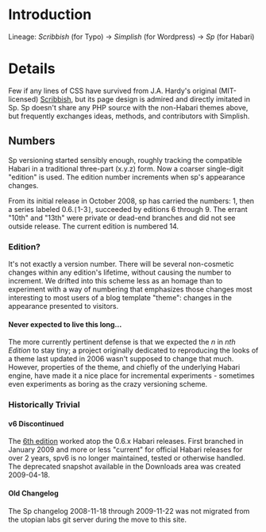 # Introduction #

Lineage: _Scribbish_ (for Typo) -> _Simplish_ (for Wordpress) -> _Sp_ (for Habari)

# Details #
Few if any lines of CSS have survived from J.A. Hardy's original (MIT-licensed) [Scribbish](http://quotedprintable.com/pages/scribbish), but its page design is admired and directly imitated in Sp. Sp doesn't share any PHP source with the non-Habari themes above, but frequently exchanges ideas, methods, and contributors with Simplish.

## Numbers ##
Sp versioning started sensibly enough, roughly tracking the compatible Habari in a traditional three-part (x.y.z) form. Now a coarser single-digit "edition" is used. The edition number increments when sp's appearance changes.

From its initial release in October 2008, sp has carried the numbers: 1, then a series labeled 0.6.`[`1-3`]`, succeeded by editions 6 through 9. The errant "10th" and "13th" were private or dead-end branches and did not see outside release. The current edition is numbered 14.

### Edition? ###
It's not exactly a version number. There will be several non-cosmetic changes within any edition's lifetime, without causing the number to increment. We drifted into this scheme less as an homage than to experiment with a way of numbering that emphasizes those changes most interesting to most users of a blog template "theme": changes in the appearance presented to visitors.

#### Never expected to live this long... ####

The more currently pertinent defense is that we expected the _n_ in _nth Edition_ to stay tiny; a project originally dedicated to reproducing the looks of a theme last updated in 2006 wasn't supposed to change that much. However, properties of the theme, and chiefly of the underlying Habari engine, have made it a nice place for incremental experiments - sometimes even experiments as boring as the crazy versioning scheme.

### Historically Trivial ###
#### v6 Discontinued ####
The [6th edition](http://code.google.com/p/sp-theme/downloads/detail?name=sp6.tgz) worked atop the 0.6.x Habari releases. First branched in January 2009 and more or less "current" for official Habari releases for over 2 years, spv6 is no longer maintained, tested or otherwise handled. The deprecated snapshot available in the Downloads area was created 2009-04-18.

#### Old Changelog ####
The Sp changelog 2008-11-18 through 2009-11-22 was not migrated from the utopian labs git server during the move to this site.